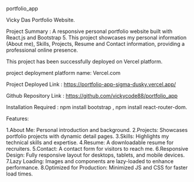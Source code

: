 portfolio_app

Vicky Das Portfolio Website.

Project Summary : A responsive personal portfolio website built with React.js and Bootstrap 5. This project showcases my personal information (About me), Skills, Projects, Resume and Contact information, providing a professional online presence.

This project has been successfully deployed on Vercel platform.

project deployment platform name: Vercel.com

Project Deployed Link : https://portfolio-app-sigma-dusky.vercel.app/

Github Repository Link : https://github.com/vickycode88/portfolio_app 

Installation Required : npm install bootstrap ,  npm install react-router-dom.

Features:

1.About Me: Personal introduction and background.
2.Projects: Showcases portfolio projects with dynamic detail pages.
3.Skills: Highlights my technical skills and expertise.
4.Resume: A downloadable resume for recruiters.
5.Contact: A contact form for visitors to reach me.
6.Responsive Design: Fully responsive layout for desktops, tablets, and mobile devices.
7.Lazy Loading: Images and components are lazy-loaded to enhance performance.
8.Optimized for Production: Minimized JS and CSS for faster load times.














